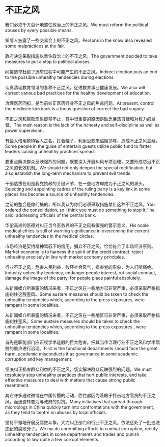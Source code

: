 # 不正之风

<p><span class="chinese">我们必须千方百计地煞住政治上的不正之风。</span><span class="english">We must reform the political abuses by every possible means.</span></p>

<p><span class="chinese">知情人披露了一些交易会上的不正之风。</span><span class="english">Persons in the know also revealed some malpractices at the fair.</span></p>

<p><span class="chinese">政府决定采取措施以煞住政治上的不正之风。</span><span class="english">The government decided to take measures to put a stop to political abuses.</span></p>

<p><span class="chinese">间接选举杜绝了选举过程中可能产生的不正之风。</span><span class="english">Indirect election puts an end to the possible unhealthy tendencies during elections.</span></p>

<p><span class="chinese">认真清理教育领域的各种不正之风，促进教育事业健康发展。</span><span class="english">We also will correct various bad practices for the healthy development of education.</span></p>

<p><span class="chinese">治理医药回扣，是当前纠正医药行业不正之风的焦点问题。</span><span class="english">At present, control the medicine kickback is a focus question of correct the bad voguey.</span></p>

<p><span class="chinese">不正之风和腐败现象屡禁不止，其中很重要的原因是缺乏廉洁自律和对权力的监督。</span><span class="english">The main reason is the lack of the honesty and self-discipline as well as power supervision.</span></p>

<p><span class="chinese">有些人借用款待客人之名，打着幌子，利用公款来谄媚领导，造成不正之风蔓延。</span><span class="english">Some people in the guise of entertain guests utilize public fund to flatter leaders causing unhealthy practices spread.</span></p>

<p><span class="chinese">要重点解决群众反映强烈的问题，既要深入开展纠风专项治理，又要形成防治不正之风的长效机制。</span><span class="english">We should not only deepen the special rectification, but also establish the long-term mechanism to prevent evil trends.</span></p>

<p><span class="chinese">干部选拔任用是我党执政的关键环节，在一些地方却成为不正之风的源头。</span><span class="english">Selecting and appointing cadres of the ruling party is a key link in some places has become a source of unhealthy tendencies.</span></p>

<p><span class="chinese">之前的整合是你们搞的，所以我认为你们必须采取措施禁止这种不正之风。</span><span class="english">You ordered the consolidation, so I think you must do something to stop it,” he said, addressing officials of the central bank.</span></p>

<p><span class="chinese">华佗高尚的医德对纠正当今医务界的不正之风有很强的警示意义。</span><span class="english">His noble medical ethics is still of warning significance in overcoming the current unhealthy tendencies in the medical circles.</span></p>

<p><span class="chinese">市场经济是契约精神驾驭下的信用，摒弃不正之风，恰恰符合了市场经济原则。</span><span class="english">Market economy is to harness the spirit of the credit contract, reject unhealthy precisely in line with market economy principles.</span></p>

<p><span class="chinese">行业不正之风，危害人民利益，败坏社会风气，损害党的形象，为人们所痛绝。</span><span class="english">Industry unhealthy tendency, endanger people interest, rot social conduct, damage the image of the party, for people place painful absolutely.</span></p>

<p><span class="chinese">从新闻媒介所暴露的情况来看，不正之风在一些地方已非常严重，必须采取严格措施刹住这股歪风。</span><span class="english">Some austere measures should be taken to check the unhealthy tendencies which, according to the press exposures, were rampant in some localities.</span></p>

<p><span class="chinese">从新闻媒介所暴露的情况来看，不正之风在一些地区已非常严重，必须采取严格措施刹住歪风。</span><span class="english">Some austere measures should be taken to check the unhealthy tendencies which, according to the press exposures , were rampant in some localities.</span></p>

<p><span class="chinese">首先是职能部门应正视学术造假的巨大危害，把其当作治理行业不正之风和学术腐败的重点进行治理。</span><span class="english">First is the functional departments should face the great harm, academic misconducts it as governance in some academic corruption and key management.</span></p>

<p><span class="chinese">坚决纠正损害群众利益的不正之风，切实解决群众反映强烈的问题。</span><span class="english">We must resolutely stop unhealthy practices that hurt public interests, and take effective measures to deal with matters that cause strong public resentment.</span></p>

<p><span class="chinese">其它许多通过微博在中国传播的活动，往往都因为着眼于抨击地方官员的不正之风，而迅速转变为与政府的对抗。</span><span class="english">Many initiatives that spread through microblogs in China quickly turn into confrontations with the government, as they tend to centre on abuses by local officials.</span></p>

<p><span class="chinese">坚持不懈地开展反腐败斗争，大力纠正部门和行业不正之风，依法惩处了一批违法违纪的腐败分子。</span><span class="english">We ma de unremitting efforts to combat corruption, rectify unhealthy tendencies in some departments and trades and punish according to law quite a few corrupt elements.</span></p>

